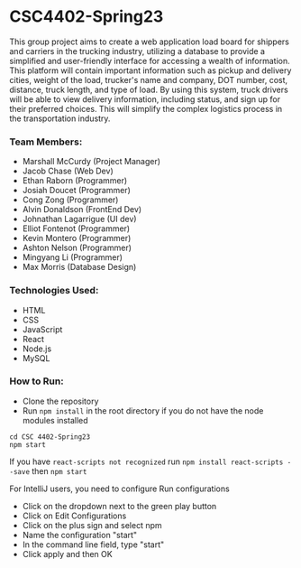 # CSC4402-Spring23

This group project aims to create a web application load board for shippers and carriers in the trucking industry, utilizing a database to provide a simplified and user-friendly interface for accessing a wealth of information. This platform will contain important information such as pickup and delivery cities, weight of the load, trucker's name and company, DOT number, cost, distance, truck length, and type of load. By using this system, truck drivers will be able to view delivery information, including status, and sign up for their preferred choices. This will simplify the complex logistics process in the transportation industry.

### Team Members:
- Marshall McCurdy (Project Manager)
- Jacob Chase (Web Dev)
- Ethan Raborn (Programmer)
- Josiah Doucet (Programmer)
- Cong Zong (Programmer)
- Alvin Donaldson (FrontEnd Dev)
- Johnathan Lagarrigue (UI dev)
- Elliot Fontenot (Programmer)
- Kevin Montero (Programmer)
- Ashton Nelson (Programmer)
- Mingyang Li (Programmer)
- Max Morris (Database Design)



### Technologies Used:
- HTML
- CSS
- JavaScript
- React
- Node.js
- MySQL

### How to Run:
- Clone the repository
- Run `npm install` in the root directory if you do not have the node modules installed

``` 
cd CSC 4402-Spring23
npm start
```

If you have 
``` react-scripts not recognized ```
run
``` npm install react-scripts --save ```
then
``` npm start ```

For IntelliJ users, you need to configure Run configurations
- Click on the dropdown next to the green play button
- Click on Edit Configurations
- Click on the plus sign and select npm
- Name the configuration "start"
- In the command line field, type "start"
- Click apply and then OK
